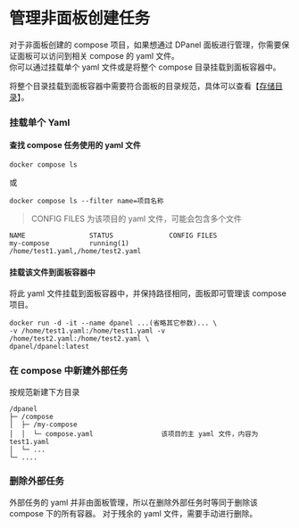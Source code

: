 # 管理非面板创建任务

对于非面板创建的 compose 项目，如果想通过 DPanel 面板进行管理，你需要保证面板可以访问到相关 compose 的 yaml 文件。\
你可以通过挂载单个 yaml 文件或是将整个 compose 目录挂载到面板容器中。

将整个目录挂载到面板容器中需要符合面板的目录规范，具体可以查看【[存储目录](zh-cn/manual/compose/create?id=通过挂载存储路径的方式创建)】。

### 挂载单个 Yaml

#### 查找 compose 任务使用的 yaml 文件

```
docker compose ls
```
或

```
docker compose ls --filter name=项目名称
```

> CONFIG FILES 为该项目的 yaml 文件，可能会包含多个文件

```
NAME                STATUS              CONFIG FILES
my-compose          running(1)          /home/test1.yaml,/home/test2.yaml
```


#### 挂载该文件到面板容器中


将此 yaml 文件挂载到面板容器中，并保持路径相同，面板即可管理该 compose 项目。

```
docker run -d -it --name dpanel ...(省略其它参数)... \
-v /home/test1.yaml:/home/test1.yaml -v /home/test2.yaml:/home/test2.yaml \
dpanel/dpanel:latest
```

### 在 compose 中新建外部任务

按规范新建下方目录

```
/dpanel
├─ /compose
│  ├─ /my-compose   
│  │  └─ compose.yaml                 该项目的主 yaml 文件，内容为 test1.yaml
│  └─ ... 
└─ ....
```

### 删除外部任务

外部任务的 yaml 并非由面板管理，所以在删除外部任务时等同于删除该 compose 下的所有容器。
对于残余的 yaml 文件，需要手动进行删除。